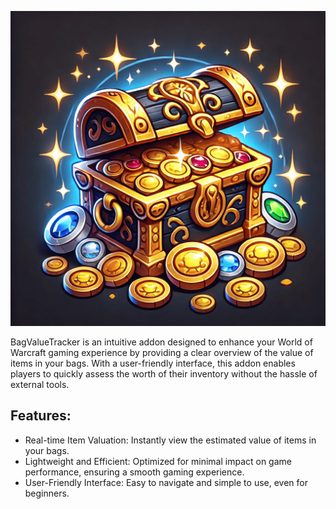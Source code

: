 ![BagValueTracker WoW addon](https://github.com/bovidiu/BagValueTracker/blob/main/icon.png)

BagValueTracker is an intuitive addon designed to enhance your World of Warcraft gaming experience by providing a clear overview of the value of items in your bags. With a user-friendly interface, this addon enables players to quickly assess the worth of their inventory without the hassle of external tools.

## Features:

- Real-time Item Valuation: Instantly view the estimated value of items in your bags.
- Lightweight and Efficient: Optimized for minimal impact on game performance, ensuring a smooth gaming experience.
- User-Friendly Interface: Easy to navigate and simple to use, even for beginners.


